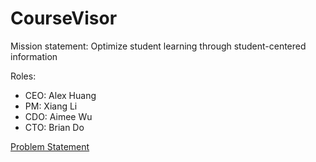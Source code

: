 # CourseVisor

Mission statement: Optimize student learning through student-centered information

Roles:
* CEO: Alex Huang
* PM: Xiang Li
* CDO: Aimee Wu
* CTO: Brian Do

[Problem Statement](https://github.com/Coursvisor/CourseVisor/wiki/Problem-Description)
